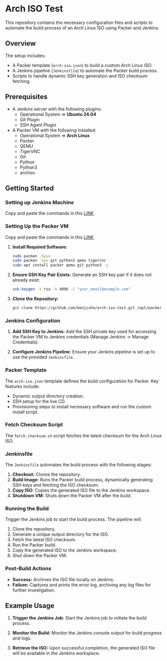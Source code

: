 # Arch ISO Test

This repository contains the necessary configuration files and scripts to automate the build process of an Arch Linux ISO using Packer and Jenkins.

## Overview

The setup includes:
- A Packer template (`arch-iso.json`) to build a custom Arch Linux ISO.
- A Jenkins pipeline (`Jenkinsfile`) to automate the Packer build process.
- Scripts to handle dynamic SSH key generation and ISO checksum fetching.

## Prerequisites

- A Jenkins server with the following plugins:
  - Operational System => **Ubuntu 24.04**
  - Git Plugin
  - SSH Agent Plugin
- A Packer VM with the following installed:
  - Operational System => **Arch Linux**
  - Packer
  - QEMU
  - TigerVNC
  - Git
  - Python
  - Python3
  - archiso

## Getting Started

### Setting up Jenkins Machine

Copy and paste the commands in this [LINK](https://www.jenkins.io/doc/book/installing/linux/)

### Setting Up the Packer VM

Copy and paste the commands in this [LINK](https://developer.hashicorp.com/packer/tutorials/docker-get-started/get-started-install-cli)

1. **Install Required Software:**
   ```bash
   sudo pacman -Syyu
   sudo pacman -Syu git python3 qemu tigervnc
   sudo apt install packer qemu git python3 -y
   ```

2. **Ensure SSH Key Pair Exists:**
   Generate an SSH key pair if it does not already exist:
   ```bash
   ssh-keygen -t rsa -b 4096 -C "your_email@example.com"
   ```

3. **Clone the Repository:**
   ```bash
   git clone https://github.com/benjisho/arch-iso-test.git /opt/packer
   ```

### Jenkins Configuration

1. **Add SSH Key to Jenkins:**
   Add the SSH private key used for accessing the Packer VM to Jenkins credentials (Manage Jenkins -> Manage Credentials).

2. **Configure Jenkins Pipeline:**
   Ensure your Jenkins pipeline is set up to use the provided `Jenkinsfile`.

### Packer Template

The `arch-iso.json` template defines the build configuration for Packer. Key features include:
- Dynamic output directory creation.
- SSH setup for the live CD.
- Provisioning steps to install necessary software and run the custom install script.

### Fetch Checksum Script

The `fetch_checksum.sh` script fetches the latest checksum for the Arch Linux ISO.

### Jenkinsfile

The `Jenkinsfile` automates the build process with the following stages:
1. **Checkout:** Clones the repository.
2. **Build Image:** Runs the Packer build process, dynamically generating SSH keys and fetching the ISO checksum.
3. **Copy ISO:** Copies the generated ISO file to the Jenkins workspace.
4. **Shutdown VM:** Shuts down the Packer VM after the build.

### Running the Build

Trigger the Jenkins job to start the build process. The pipeline will:
1. Clone the repository.
2. Generate a unique output directory for the ISO.
3. Fetch the latest ISO checksum.
4. Run the Packer build.
5. Copy the generated ISO to the Jenkins workspace.
6. Shut down the Packer VM.

### Post-Build Actions

- **Success:** Archives the ISO file locally on Jenkins.
- **Failure:** Captures and prints the error log, archiving any log files for further investigation.

## Example Usage

1. **Trigger the Jenkins Job:**
   Start the Jenkins job to initiate the build process.

2. **Monitor the Build:**
   Monitor the Jenkins console output for build progress and logs.

3. **Retrieve the ISO:**
   Upon successful completion, the generated ISO file will be available in the Jenkins workspace.
